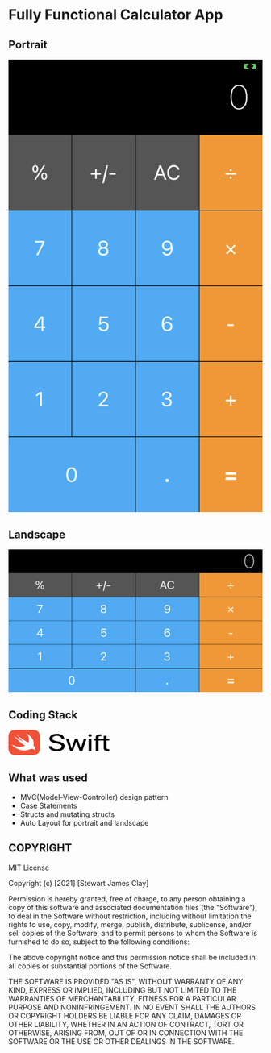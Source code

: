 # Fully Functional Calculator App

## Portrait

<img src="images/Portrait.PNG" width=600px;>

## Landscape
<img src="images/Landscape.PNG" width=600px;>

## Coding Stack
<img src="Languages/Swift_logo.png" width=200px; height=50px;>

## What was used

* MVC(Model-View-Controller) design pattern
* Case Statements
* Structs and mutating structs
* Auto Layout for portrait and landscape

## COPYRIGHT
MIT License

Copyright (c) [2021] [Stewart James Clay]

Permission is hereby granted, free of charge, to any person obtaining a copy
of this software and associated documentation files (the "Software"), to deal
in the Software without restriction, including without limitation the rights
to use, copy, modify, merge, publish, distribute, sublicense, and/or sell
copies of the Software, and to permit persons to whom the Software is
furnished to do so, subject to the following conditions:

The above copyright notice and this permission notice shall be included in all
copies or substantial portions of the Software.

THE SOFTWARE IS PROVIDED "AS IS", WITHOUT WARRANTY OF ANY KIND, EXPRESS OR
IMPLIED, INCLUDING BUT NOT LIMITED TO THE WARRANTIES OF MERCHANTABILITY,
FITNESS FOR A PARTICULAR PURPOSE AND NONINFRINGEMENT. IN NO EVENT SHALL THE
AUTHORS OR COPYRIGHT HOLDERS BE LIABLE FOR ANY CLAIM, DAMAGES OR OTHER
LIABILITY, WHETHER IN AN ACTION OF CONTRACT, TORT OR OTHERWISE, ARISING FROM,
OUT OF OR IN CONNECTION WITH THE SOFTWARE OR THE USE OR OTHER DEALINGS IN THE
SOFTWARE.
